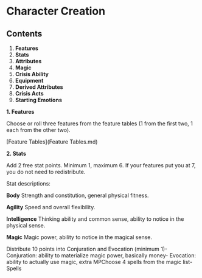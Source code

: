 # Character Creation

## Contents
1. **Features**
2. **Stats**
3. **Attributes**
4. **Magic**
5. **Crisis Ability**
6. **Equipment**
7. **Derived Attributes**
8. **Crisis Acts**
9. **Starting Emotions**

**1. Features**

Choose or roll three features from the feature tables (1 from the first two, 1 each from the other two).

[Feature Tables](Feature Tables.md)

**2. Stats**

Add 2 free stat points. Minimum 1, maximum 6. If your features put you at 7, you do not need to redistribute.

Stat descriptions:

**Body** Strength and constitution, general physical fitness.

**Agility** Speed and overall flexibility.

**Intelligence** Thinking ability and common sense, ability to notice in the physical sense.

**Magic** Magic power, ability to notice in the magical sense.

Distribute 10 points into Conjuration and Evocation (minimum 1)-
Conjuration: ability to materialize magic power, basically money-
Evocation: ability to actually use magic, extra MPChoose
4 spells from the magic list-
Spells
